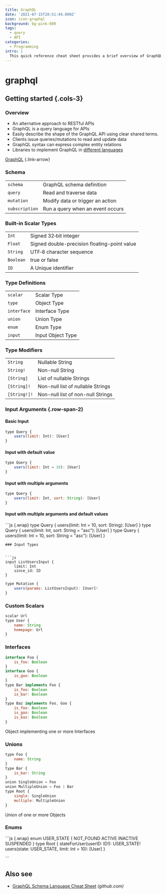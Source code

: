 ```yaml
---
title: GraphQL
date: '2021-07-15T20:51:44.000Z'
icon: icon-graphql
background: bg-pink-600
tags:
  - query
  - API
categories:
  - Programming
intro: |
  This quick reference cheat sheet provides a brief overview of GraphQL.
---
```


# graphql

## Getting started {.cols-3}

### Overview

* An alternative approach to RESTful APIs
* GraphQL is a query language for APIs
* Easily describe the shape of the GraphQL API using clear shared terms.
* Clients issue queries/mutations to read and update data
* GraphQL syntax can express complex entity relations
* Libraries to implement GraphQL in [different languages](https://graphql.org/code/)

[GraphQL](https://graphql.org/) {.link-arrow}

### Schema

|  |  |
| :--- | :--- |
| `schema` | GraphQL schema definition |
| `query` | Read and traverse data |
| `mutation` | Modify data or trigger an action |
| `subscription` | Run a query when an event occurs |

### Built-in Scalar Types

|  |  |
| :--- | :--- |
| `Int` | Signed 32‐bit integer |
| `Float` | Signed double-precision floating-point value |
| `String` | UTF‐8 character sequence |
| `Boolean` | true or false |
| `ID` | A Unique identifier |

### Type Definitions

|  |  |
| :--- | :--- |
| `scalar` | Scalar Type |
| `type` | Object Type |
| `interface` | Interface Type |
| `union` | Union Type |
| `enum` | Enum Type |
| `input` | Input Object Type |

### Type Modifiers

|  |  |
| :--- | :--- |
| `String` | Nullable String |
| `String!` | Non-null String |
| `[String]` | List of nullable Strings |
| `[String]!` | Non-null list of nullable Strings |
| `[String!]!` | Non-null list of non-null Strings |

### Input Arguments {.row-span-2}

#### Basic Input

```javascript
type Query {
    users(limit: Int): [User]
}
```

#### Input with default value

```javascript
type Query {
    users(limit: Int = 10): [User]
}
```

#### Input with multiple arguments

```javascript
type Query {
    users(limit: Int, sort: String): [User]
}
```

#### Input with multiple arguments and default values

\`\`\`js {.wrap} type Query { users\(limit: Int = 10, sort: String\): \[User\] } type Query { users\(limit: Int, sort: String = "asc"\): \[User\] } type Query { users\(limit: Int = 10, sort: String = "asc"\): \[User\] }

```text
### Input Types


```js
input ListUsersInput {
    limit: Int
    since_id: ID
}
```

```javascript
type Mutation {
    users(params: ListUsersInput): [User]!
}
```

### Custom Scalars

```javascript
scalar Url
type User {
    name: String
    homepage: Url
}
```

### Interfaces

```javascript
interface Foo {
    is_foo: Boolean
}
interface Goo {
    is_goo: Boolean
}
type Bar implements Foo {
    is_foo: Boolean
    is_bar: Boolean
}
type Baz implements Foo, Goo {
    is_foo: Boolean
    is_goo: Boolean
    is_baz: Boolean
}
```

Object implementing one or more Interfaces

### Unions

```javascript
type Foo {
    name: String
}
type Bar {
    is_bar: String
}
union SingleUnion = Foo
union MultipleUnion = Foo | Bar
type Root {
    single: SingleUnion
    multiple: MultipleUnion
}
```

Union of one or more Objects

### Enums

\`\`\`js {.wrap} enum USER\_STATE { NOT\_FOUND ACTIVE INACTIVE SUSPENDED } type Root { stateForUser\(userID: ID!\): USER\_STATE! users\(state: USER\_STATE, limit: Int = 10\): \[User\] }

\`\`\`

## Also see

* [GraphQL Schema Language Cheat Sheet](https://github.com/sogko/graphql-schema-language-cheat-sheet) _\(github.com\)_

